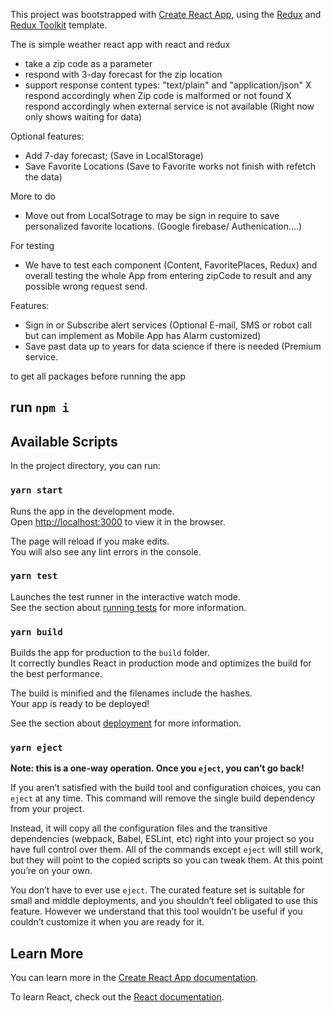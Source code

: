 This project was bootstrapped with [Create React App](https://github.com/facebook/create-react-app), using the [Redux](https://redux.js.org/) and [Redux Toolkit](https://redux-toolkit.js.org/) template.


The is simple weather react app with react and redux
  - take a zip code as a parameter
  - respond with 3-day forecast for the zip location
  - support response content types: "text/plain" and "application/json"
  X respond accordingly when Zip code is malformed or not found
  X respond accordingly when external service is not available (Right now only shows waiting for data)

Optional features:
  - Add 7-day forecast; (Save in LocalStorage)
  - Save Favorite Locations (Save to Favorite works not finish with refetch the data)

More to do
  - Move out from LocalSotrage to may be sign in require to save personalized favorite locations. (Google firebase/ Authenication....)

For testing
  - We have to test each component (Content, FavoritePlaces, Redux) and overall testing the whole App from entering zipCode to result and any possible wrong request send.

Features:
  - Sign in or Subscribe alert services (Optional E-mail, SMS or robot call but can implement as Mobile App has Alarm customized)
  - Save past data up to years for data science if there is needed (Premium service.


to get all packages before running the app
## run `npm i`
## Available Scripts

In the project directory, you can run:

### `yarn start`

Runs the app in the development mode.<br />
Open [http://localhost:3000](http://localhost:3000) to view it in the browser.

The page will reload if you make edits.<br />
You will also see any lint errors in the console.

### `yarn test`

Launches the test runner in the interactive watch mode.<br />
See the section about [running tests](https://facebook.github.io/create-react-app/docs/running-tests) for more information.

### `yarn build`

Builds the app for production to the `build` folder.<br />
It correctly bundles React in production mode and optimizes the build for the best performance.

The build is minified and the filenames include the hashes.<br />
Your app is ready to be deployed!

See the section about [deployment](https://facebook.github.io/create-react-app/docs/deployment) for more information.

### `yarn eject`

**Note: this is a one-way operation. Once you `eject`, you can’t go back!**

If you aren’t satisfied with the build tool and configuration choices, you can `eject` at any time. This command will remove the single build dependency from your project.

Instead, it will copy all the configuration files and the transitive dependencies (webpack, Babel, ESLint, etc) right into your project so you have full control over them. All of the commands except `eject` will still work, but they will point to the copied scripts so you can tweak them. At this point you’re on your own.

You don’t have to ever use `eject`. The curated feature set is suitable for small and middle deployments, and you shouldn’t feel obligated to use this feature. However we understand that this tool wouldn’t be useful if you couldn’t customize it when you are ready for it.

## Learn More

You can learn more in the [Create React App documentation](https://facebook.github.io/create-react-app/docs/getting-started).

To learn React, check out the [React documentation](https://reactjs.org/).
